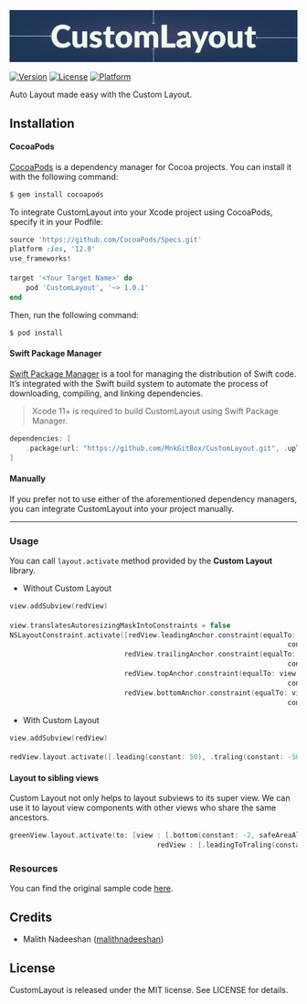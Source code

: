 ![banner](customLayout_banner.png)

[![Version](https://img.shields.io/cocoapods/v/CustomLayout.svg?style=flat)](https://cocoapods.org/pods/CustomLayout)
[![License](https://img.shields.io/cocoapods/l/CustomLayout.svg?style=flat)](https://cocoapods.org/pods/CustomLayout)
[![Platform](https://img.shields.io/cocoapods/p/CustomLayout.svg?style=flat)](https://cocoapods.org/pods/CustomLayout)

Auto Layout made easy with the Custom Layout.
<br>

## Installation

#### CocoaPods
[CocoaPods](https://cocoapods.org) is a dependency manager for Cocoa projects. You can install it with the following command:

```ruby
$ gem install cocoapods
```
To integrate CustomLayout into your Xcode project using CocoaPods, specify it in your Podfile:

```ruby
source 'https://github.com/CocoaPods/Specs.git'
platform :ios, '12.0'
use_frameworks!

target '<Your Target Name>' do
    pod 'CustomLayout', '~> 1.0.1'
end
```
Then, run the following command:
```ruby
$ pod install
```

#### Swift Package Manager

[Swift Package Manager](https://swift.org/package-manager/) is a tool for managing the distribution of Swift code. It’s integrated with the Swift build system to automate the process of downloading, compiling, and linking dependencies.

> Xcode 11+ is required to build CustomLayout using Swift Package Manager.

```Swift
dependencies: [
    .package(url: "https://github.com/MnkGitBox/CustomLayout.git", .upToNextMajor(from: "1.0.1"))
]
```

#### Manually

If you prefer not to use either of the aforementioned dependency managers, you can integrate CustomLayout into your project manually.

---

### Usage
You can call `layout.activate` method provided by the **Custom Layout** library.

 -  Without Custom Layout
```Swift 
view.addSubview(redView)

view.translatesAutoresizingMaskIntoConstraints = false
NSLayoutConstraint.activate([redView.leadingAnchor.constraint(equalTo: view.leadingAnchor,
                                                                    constant: 50),
                            redView.trailingAnchor.constraint(equalTo: view.trailingAnchor,
                                                                    constant: -50),
                            redView.topAnchor.constraint(equalTo: view.safeAreaLayoutGuide.topAnchor,
                                                                    constant: 40),
                            redView.bottomAnchor.constraint(equalTo: view.safeAreaLayoutGuide.bottomAnchor,
                                                                    constant: -20)])
```
 - With Custom Layout
```Swift
view.addSubview(redView)

redView.layout.activate([.leading(constant: 50), .traling(constant: -50), .top(constant: 40, safeAreaAlign: true), .bottom(constant: -20, safeAreaAlign: true)])
```

#### Layout to sibling views
Custom Layout not only helps to layout subviews to its super view. We can use it to layout view components with other views who share the same ancestors.
```Swift
greenView.layout.activate(to: [view : [.bottom(constant: -2, safeAreaAlign: true), .traling(constant: -20)],
                                    redView : [.leadingToTraling(constant: -10), .topToBottom(constant: 20)]])
```

### Resources

You can find the original sample code [here](SampleCode.swift).

## Credits
- Malith Nadeeshan ([malithnadeeshan](https://twitter.com/malithnadeeshan))

## License

CustomLayout is released under the MIT license. See LICENSE for details.
